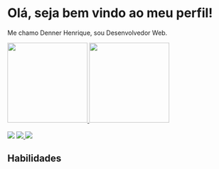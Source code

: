 # Olá, seja bem vindo ao meu perfil!
Me chamo Denner Henrique, sou Desenvolvedor Web.

<div>
 <a href="https://github.com/DennerH">
 <img height="180em" src="https://github-readme-stats.vercel.app/api?username=DennerH&show_icons=true&theme=dark&include_all_commits=true&count_private=true"/>
 <img height="180em" src="https://github-readme-stats.vercel.app/api/top-langs/?username=DennerH&layout=compact&langs_count=7&theme=dark"/>
</div> <br>

  <div>
   <a href="https://www.linkedin.com/in/dennerhcrodrigues/" target="_blank"><img src="https://img.shields.io/badge/-LinkedIn-%230077B5?style=for-the-badge&logo=linkedin&logoColor=white" target="_blank"></a> 
   <a href="https://api.whatsapp.com/send?phone=5511942950241" target="_blank"><img src="https://img.shields.io/badge/WhatsApp-25D366?style=for-the-badge&logo=whatsapp&logoColor=white"</a>
     <a href="https://instagram.com/dede_hc" target="_blank"><img src="https://img.shields.io/badge/-instagram-%230077B5?style=for-the-badge&logo=instagram&logoColor=white&color=8742b7" target="_blank"></a></div>
    
## Habilidades
